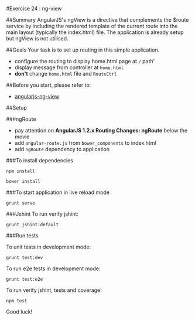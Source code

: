 #Exercise 24 : ng-view

##Summary
AngularJS's ngView is a directive that complements the $route service by including the rendered template of the current route into the main layout (typically the index.html) file. The application is already setup but ngView is not utilised.

##Goals
Your task is to set up routing in this simple application. 

* configure the routing to display home.html page at `/` path'
* display message from controller at `home.html`
* **don't** change `home.html` file and `RouteCtrl`

##Before you start, please refer to:
* [angularjs-ng-view](https://egghead.io/lessons/angularjs-ng-view)

##Setup
 
###ngRoute

 * pay attention on **AngularJS 1.2.x Routing Changes: ngRoute** below the movie
 * add `angular-route.js` from `bower_components` to index.html 
 * add `ngRoute` dependency to application

###To install dependencies 

```
npm install
```

```
bower install
```

###To start application in live reload mode

    grunt serve
    
###Jshint
To run verify jshint:
    
    grunt jshint:default

###Run tests

To unit tests in development mode:
    
    grunt test:dev
    
To run e2e tests in development mode:

    grunt test:e2e

To run verify jshint, tests and coverage:

    npm test

Good luck!
